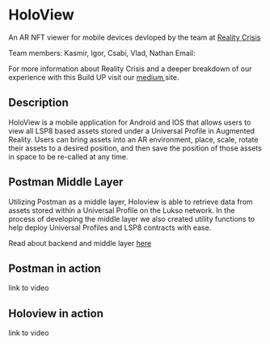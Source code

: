 # HoloView 
An AR NFT viewer for mobile devices devloped by the team at [Reality Crisis](https://realitycrisis.io/) 

Team members: Kasmir, Igor, Csabi, Vlad, Nathan 
Email: 

For more information about Reality Crisis and a deeper breakdown of our experience with this Build UP visit our [medium ](https://medium.com/p/3cf095a15792/edit)site.

## Description

HoloView is a mobile application for Android and IOS that allows users to view all LSP8 based assets stored under a Universal Profile in Augmented Reality. Users can bring assets into an AR environment, place, scale, rotate their assets to a desired position, and then save the position of those assets in space to be re-called at any time.

## Postman Middle Layer 

Utilizing Postman as a middle layer, Holoview is able to retrieve data from assets stored within a Universal Profile on the Lukso network. In the process of developing the middle layer we also created utility functions to help deploy Universal Profiles and LSP8 contracts with ease.

Read about backend and middle layer [here](https://realitycrisis.atlassian.net/wiki/spaces/HOL/pages/2041937921/Get+Assets)

## Postman in action 

link to video 

## Holoview in action 

link to video 
